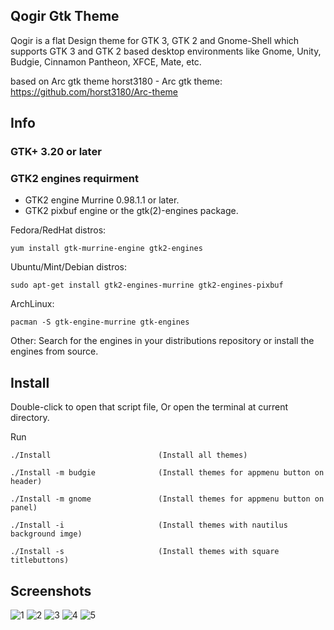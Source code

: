 ## Qogir Gtk Theme

Qogir is a flat Design theme for GTK 3, GTK 2 and Gnome-Shell which supports GTK 3 and GTK 2 based desktop environments like Gnome, Unity, Budgie, Cinnamon Pantheon, XFCE, Mate, etc.

based on Arc gtk theme
horst3180 - Arc gtk theme: https://github.com/horst3180/Arc-theme

## Info

### GTK+ 3.20 or later

### GTK2 engines requirment
- GTK2 engine Murrine 0.98.1.1 or later.
- GTK2 pixbuf engine or the gtk(2)-engines package.

Fedora/RedHat distros:

    yum install gtk-murrine-engine gtk2-engines

Ubuntu/Mint/Debian distros:

    sudo apt-get install gtk2-engines-murrine gtk2-engines-pixbuf

ArchLinux:

    pacman -S gtk-engine-murrine gtk-engines

Other:
Search for the engines in your distributions repository or install the engines from source.

## Install

Double-click to open that script file,
Or open the terminal at current directory.

Run

    ./Install                        (Install all themes)

    ./Install -m budgie              (Install themes for appmenu button on header)

    ./Install -m gnome               (Install themes for appmenu button on panel)

    ./Install -i                     (Install themes with nautilus background imge)

    ./Install -s                     (Install themes with square titlebuttons)

## Screenshots
![1](https://github.com/vinceliuice/Qogir-theme/blob/master/screenshots/screenshot01.png?raw=true)
![2](https://github.com/vinceliuice/Qogir-theme/blob/master/screenshots/screenshot02.png?raw=true)
![3](https://github.com/vinceliuice/Qogir-theme/blob/master/screenshots/screenshot03.png?raw=true)
![4](https://github.com/vinceliuice/Qogir-theme/blob/master/screenshots/screenshot04.png?raw=true)
![5](https://github.com/vinceliuice/Qogir-theme/blob/master/screenshots/screenshot05.png?raw=true)